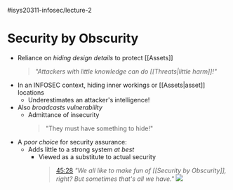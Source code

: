 #isys20311-infosec/lecture-2 
# Security by Obscurity

- Reliance on *hiding design details* to protect [[Assets]]
	>*"Attackers with little knowledge can do [[Threats|little harm]]!"*
- In an INFOSEC context, hiding inner workings or [[Assets|asset]] locations
	- Underestimates an attacker's intelligence!
- Also *broadcasts vulnerability*
	- Admittance of insecurity
		>"They must have something to hide!"
- A *poor choice* for security assurance:
	- Adds little to a strong system *at best*
		- Viewed as a substitute to actual security
			> [45:28](https://youtu.be/J1q4Ir2J8P8?t=2729) *"We all like to make fun of [[Security by Obscurity]], right? But sometimes that's all we have."*
	![](https://www.youtube.com/watch?v=J1q4Ir2J8P8)
	 